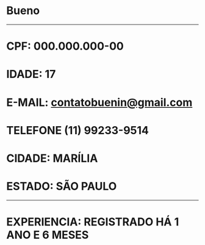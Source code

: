 # Bueno

---

# CPF: 000.000.000-00
# IDADE: 17
# E-MAIL: contatobuenin@gmail.com
# TELEFONE (11) 99233-9514
# CIDADE: MARÍLIA
# ESTADO: SÃO PAULO

---

# EXPERIENCIA: REGISTRADO HÁ 1 ANO E 6 MESES

